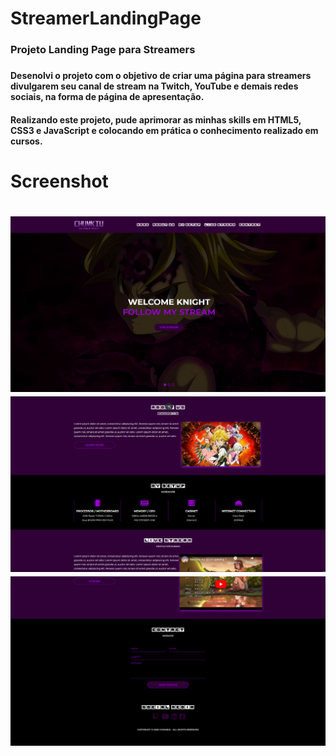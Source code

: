 # StreamerLandingPage
<h3>Projeto Landing Page para Streamers<h3>

<h4>Desenolvi o projeto com o objetivo de criar uma página para streamers divulgarem seu canal de 
  stream na Twitch, YouTube e demais redes sociais, na forma de página de apresentação.<h4>

<h4>Realizando este projeto, pude aprimorar as minhas skills em HTML5, CSS3 e JavaScript e colocando
em prática o conhecimento realizado em cursos.<h4>

<h1>Screenshot<h1>

<img src="media\Screenshot_1.png">
<img src="media\Screenshot_2.png">
<img src="media\Screenshot_3.png">
